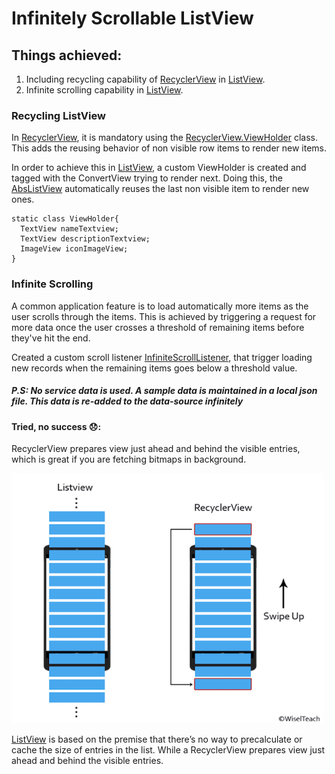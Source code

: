 # Infinitely Scrollable ListView


## Things achieved:
1) Including recycling capability of [RecyclerView](https://developer.android.com/reference/android/support/v7/widget/RecyclerView) in [ListView](https://developer.android.com/reference/android/widget/ListView).
2) Infinite scrolling capability in [ListView](https://developer.android.com/reference/android/widget/ListView).

### Recycling ListView

In [RecyclerView](https://developer.android.com/reference/android/support/v7/widget/RecyclerView), it is mandatory using the [RecyclerView.ViewHolder](https://developer.android.com/reference/android/support/v7/widget/RecyclerView.ViewHolder) class. This adds the reusing behavior of non visible row items to render new items. 

In order to achieve this in [ListView](https://developer.android.com/reference/android/widget/ListView), a custom ViewHolder is created and tagged with the ConvertView trying to render next. Doing this, the [AbsListView](https://developer.android.com/reference/android/widget/AbsListView) automatically reuses the last non visible item to render new ones.

```
static class ViewHolder{
  TextView nameTextview;
  TextView descriptionTextview;     
  ImageView iconImageView;
}
```
        
### Infinite Scrolling
A common application feature is to load automatically more items as the user scrolls through the items. This is achieved by triggering a request for more data once the user crosses a threshold of remaining items before they've hit the end.

Created a custom scroll listener [InfiniteScrollListener](https://github.com/pratimagauns/InfiniteScrollableListView/blob/master/app/src/main/java/com/pgauns/infinitescrollablelistview/ui/listeners/InfiniteScrollListener.java), that trigger loading new records when the remaining items goes below a threshold value.

##### P.S: No service data is used. A sample data is maintained in a local json file. This data is re-added to the data-source infinitely

#### Tried, no success 😞:
RecyclerView prepares view just ahead and behind the visible entries, which is great if you are fetching bitmaps in background.

<img src="https://github.com/pratimagauns/InfiniteScrollableListView/blob/master/scroll_behaviour.png" alt="" width="500" height="400" />

[ListView](https://developer.android.com/reference/android/widget/ListView) is based on the premise that there’s no way to precalculate or cache the size of entries in the list. While a RecyclerView prepares view just ahead and behind the visible entries.








